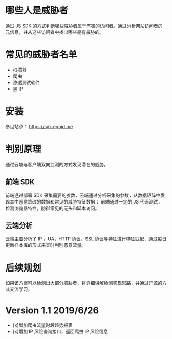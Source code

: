 # 哪些人是威胁者

通过 JS SDK 的方式判断哪些威胁者属于有害的访问者。通过分析网站访问者的元信息，并从这些访问者中找出哪些是有威胁的。

# 常见的威胁者名单
- 扫描器
- 爬虫
- 渗透测试软件
- 黑 IP

# 安装

参见站点： https://sdk.egoid.me

# 判别原理

通过云端与客户端双向监测的方式发现潜在的威胁。

## 前端 SDK

前端通过部署 SDK 采集需要的参数，云端通过分析采集的参数，从数据矩阵中发现其中恶意篡改的数据和常见的威胁特征数据；
前端通过一定的 JS 代码测试，检测浏览器特性，防御常见的无头和脚本访问。

## 云端分析

云端主要分析了 IP ，UA，HTTP 协议，SSL 协议等特征进行特征匹配，通过每日更新样本库的形式来实时判别恶意流量。

# 后续规划

如果该方案可以检测出大部分威胁者，将详细讲解检测实现思路，并通过开源的方式交流学习。

# Version 1.1 2019/6/26

- [x]增加爬虫流量时段趋势报表
- [x]增加 IP 风险查询接口，返回爬虫 IP 风险信息
